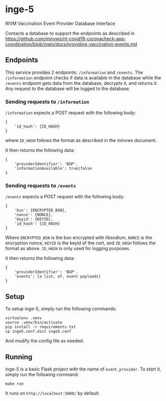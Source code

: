 # inge-5
RIVM Vaccination Event Provider Database Interface

Contacts a database to support the endpoints as described in https://github.com/minvws/nl-covid19-coronacheck-app-coordination/blob/main/docs/providing-vaccination-events.md

## Endpoints

This service provides 2 endpoints: `/information` and `/events`. The `/information` endpoint checks if data is available in the database
while the `/events` endpoint gets data from the database, decrypts it, and returns it. Any request to the database will be logged to the database.

### Sending requests to `/information`
`/information` expects a POST request with the following body:

```
{
	'id_hash': {ID_HASH}
}
```
where `ID_HASH` follows the format as described in the minvws document.

It then returns the following data:

```
{
	'providerIdentifier': 'BGP',
	'informationAvailable': true|false
}
```

### Sending requests to `/events`
`/events` expects a POST request with the following body:
```
{
	'bsn': {ENCRYPTED_BSN},
	'nonce': {NONCE},
	'keyid': {KEYID},
	'id_hash': {ID_HASH}
}
```
Where `ENCRYPTED_BSN` is the bsn encrypted with libsodium, `NONCE` is the encryption nonce, `KEYID` is the keyid of the cert, and `ID_HASH` follows the format as above. `ID_HASH` is only used for logging purposes.

It then returns the following data:

```
{
	'providerIdentifier': 'BGP'.
	'events': [a list, of, event payloads]
}
```

## Setup

To setup inge-5, simply run the following commands:

```
virtualenv .venv
source .venv/bin/activate
pip install -r requirements.txt
cp inge5.conf.dist inge5.conf
```

And modify the config file as needed.

## Running

inge-5 is a basic Flask project with the name of `event_provider`. To start it, simply run the following command:

`make run`

It runs on `http://localhost:5000/` by default.

